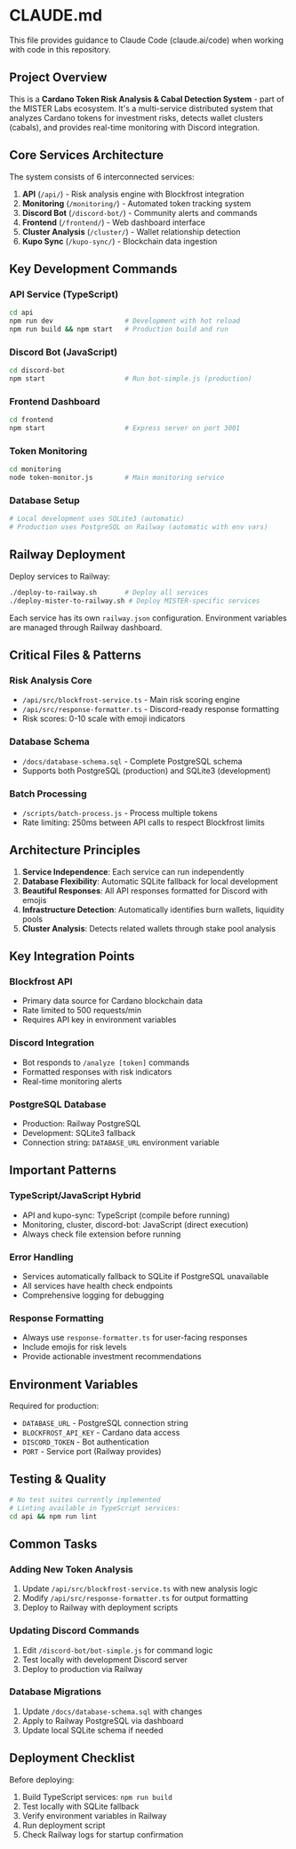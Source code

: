 # CLAUDE.md

This file provides guidance to Claude Code (claude.ai/code) when working with code in this repository.

## Project Overview

This is a **Cardano Token Risk Analysis & Cabal Detection System** - part of the MISTER Labs ecosystem. It's a multi-service distributed system that analyzes Cardano tokens for investment risks, detects wallet clusters (cabals), and provides real-time monitoring with Discord integration.

## Core Services Architecture

The system consists of 6 interconnected services:
1. **API** (`/api/`) - Risk analysis engine with Blockfrost integration
2. **Monitoring** (`/monitoring/`) - Automated token tracking system  
3. **Discord Bot** (`/discord-bot/`) - Community alerts and commands
4. **Frontend** (`/frontend/`) - Web dashboard interface
5. **Cluster Analysis** (`/cluster/`) - Wallet relationship detection
6. **Kupo Sync** (`/kupo-sync/`) - Blockchain data ingestion

## Key Development Commands

### API Service (TypeScript)
```bash
cd api
npm run dev                  # Development with hot reload
npm run build && npm start   # Production build and run
```

### Discord Bot (JavaScript)
```bash
cd discord-bot
npm start                    # Run bot-simple.js (production)
```

### Frontend Dashboard
```bash
cd frontend
npm start                    # Express server on port 3001
```

### Token Monitoring
```bash
cd monitoring
node token-monitor.js        # Main monitoring service
```

### Database Setup
```bash
# Local development uses SQLite3 (automatic)
# Production uses PostgreSQL on Railway (automatic with env vars)
```

## Railway Deployment

Deploy services to Railway:
```bash
./deploy-to-railway.sh       # Deploy all services
./deploy-mister-to-railway.sh # Deploy MISTER-specific services
```

Each service has its own `railway.json` configuration. Environment variables are managed through Railway dashboard.

## Critical Files & Patterns

### Risk Analysis Core
- `/api/src/blockfrost-service.ts` - Main risk scoring engine
- `/api/src/response-formatter.ts` - Discord-ready response formatting
- Risk scores: 0-10 scale with emoji indicators

### Database Schema
- `/docs/database-schema.sql` - Complete PostgreSQL schema
- Supports both PostgreSQL (production) and SQLite3 (development)

### Batch Processing
- `/scripts/batch-process.js` - Process multiple tokens
- Rate limiting: 250ms between API calls to respect Blockfrost limits

## Architecture Principles

1. **Service Independence**: Each service can run independently
2. **Database Flexibility**: Automatic SQLite fallback for local development
3. **Beautiful Responses**: All API responses formatted for Discord with emojis
4. **Infrastructure Detection**: Automatically identifies burn wallets, liquidity pools
5. **Cluster Analysis**: Detects related wallets through stake pool analysis

## Key Integration Points

### Blockfrost API
- Primary data source for Cardano blockchain data
- Rate limited to 500 requests/min
- Requires API key in environment variables

### Discord Integration
- Bot responds to `/analyze [token]` commands
- Formatted responses with risk indicators
- Real-time monitoring alerts

### PostgreSQL Database
- Production: Railway PostgreSQL
- Development: SQLite3 fallback
- Connection string: `DATABASE_URL` environment variable

## Important Patterns

### TypeScript/JavaScript Hybrid
- API and kupo-sync: TypeScript (compile before running)
- Monitoring, cluster, discord-bot: JavaScript (direct execution)
- Always check file extension before running

### Error Handling
- Services automatically fallback to SQLite if PostgreSQL unavailable
- All services have health check endpoints
- Comprehensive logging for debugging

### Response Formatting
- Always use `response-formatter.ts` for user-facing responses
- Include emojis for risk levels
- Provide actionable investment recommendations

## Environment Variables

Required for production:
- `DATABASE_URL` - PostgreSQL connection string
- `BLOCKFROST_API_KEY` - Cardano data access
- `DISCORD_TOKEN` - Bot authentication
- `PORT` - Service port (Railway provides)

## Testing & Quality

```bash
# No test suites currently implemented
# Linting available in TypeScript services:
cd api && npm run lint
```

## Common Tasks

### Adding New Token Analysis
1. Update `/api/src/blockfrost-service.ts` with new analysis logic
2. Modify `/api/src/response-formatter.ts` for output formatting
3. Deploy to Railway with deployment scripts

### Updating Discord Commands
1. Edit `/discord-bot/bot-simple.js` for command logic
2. Test locally with development Discord server
3. Deploy to production via Railway

### Database Migrations
1. Update `/docs/database-schema.sql` with changes
2. Apply to Railway PostgreSQL via dashboard
3. Update local SQLite schema if needed

## Deployment Checklist

Before deploying:
1. Build TypeScript services: `npm run build`
2. Test locally with SQLite fallback
3. Verify environment variables in Railway
4. Run deployment script
5. Check Railway logs for startup confirmation